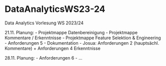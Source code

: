 # DataAnalyticsWS23-24
Data Analytics Vorlesung WS 2023/24


21.11. Planung:
    - Projektmappe Datenbereinigung
    - Projektmappe Kommentare / Erkenntnisse
    - Projektmappe Feature Selektion & Engineering
    - Anforderungen 5
    - Dokumentation
    - Josua: Anforderungen 2 (hauptsächl. Kommentare) + Anforderungen 4 Erkenntnisse


28.11. Planung:
    - Anforderungen 6
    - ...